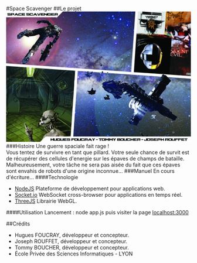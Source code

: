 #Space Scavenger
##Le projet
<img src="moodboard.jpg" alt="">
###Histoire
Une guerre spaciale fait rage ! <br/>
Vous tentez de survivre en tant que pillard. Votre seule chance de survit est de récupérer des cellules d'energie sur les épaves de champs de bataille. <br/>
Malheureusement, votre tâche ne sera pas aisée du fait que ces épaves sont envahis de robots d'une origine inconnue...
###Manuel
En cours d'écriture...
####Technologie
- [NodeJS](http://nodejs.org) Plateforme de développement pour applications web.
- [Socket.io](http://socket.io) WebSocket cross-browser pour applications en temps réel.
- [ThreeJS](http://threejs.org) Librairie WebGL.

####Utilisation
Lancement : node app.js puis visiter la page <a href="http://localhost:3000" target="_blank">localhost:3000</a>

##Crédits
- Hugues FOUCRAY, développeur et concepteur.
- Joseph ROUFFET, développeur et concepteur.
- Tommy BOUCHER, développeur et concepteur.
- École Privée des Sciences Informatiques - LYON

